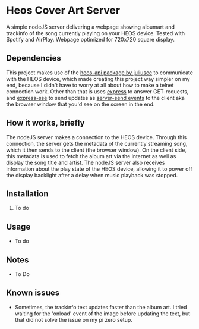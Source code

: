# Heos Cover Art Server

A simple nodeJS server delivering a webpage showing albumart and trackinfo of the song currently playing on your HEOS device. Tested with Spotify and AirPlay. Webpage optimized for 720x720 square display.

## Dependencies
This project makes use of the [heos-api package by juliuscc](https://www.npmjs.com/package/heos-api) to communicate with the HEOS device, which made creating this project way simpler on my end, because I didn't have to worry at all about how to make a telnet connection work. Other than that is uses [express](https://www.npmjs.com/package/express) to answer GET-requests, and [express-sse](https://www.npmjs.com/package/express-sse) to send updates as [server-send events](https://developer.mozilla.org/en-US/docs/Web/API/Server-sent_events) to the client aka the browser window that you'd see on the screen in the end.

## How it works, briefly
The nodeJS server makes a connection to the HEOS device. Through this connection, the server gets the metadata of the currently streaming song, which it then sends to the client (the browser window). On the client side, this metadata is used to fetch the album art via the internet as well as display the song title and artist. The nodeJS server also receives information about the play state of the HEOS device, allowing it to power off the display backlight after a delay when music playback was stopped.
## Installation
1. To do

## Usage
- To do

## Notes
- To Do

## Known issues
- Sometimes, the trackinfo text updates faster than the album art. I tried waiting for the 'onload' event of the image before updating the text, but that did not solve the issue on my pi zero setup.